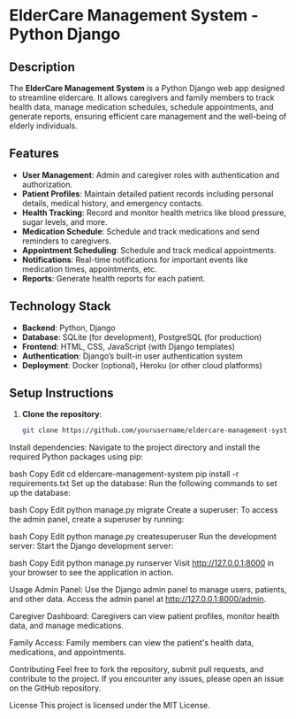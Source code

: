 # ElderCare Management System - Python Django

## Description
The **ElderCare Management System** is a Python Django web app designed to streamline eldercare. It allows caregivers and family members to track health data, manage medication schedules, schedule appointments, and generate reports, ensuring efficient care management and the well-being of elderly individuals.

## Features
- **User Management**: Admin and caregiver roles with authentication and authorization.
- **Patient Profiles**: Maintain detailed patient records including personal details, medical history, and emergency contacts.
- **Health Tracking**: Record and monitor health metrics like blood pressure, sugar levels, and more.
- **Medication Schedule**: Schedule and track medications and send reminders to caregivers.
- **Appointment Scheduling**: Schedule and track medical appointments.
- **Notifications**: Real-time notifications for important events like medication times, appointments, etc.
- **Reports**: Generate health reports for each patient.

## Technology Stack
- **Backend**: Python, Django
- **Database**: SQLite (for development), PostgreSQL (for production)
- **Frontend**: HTML, CSS, JavaScript (with Django templates)
- **Authentication**: Django’s built-in user authentication system
- **Deployment**: Docker (optional), Heroku (or other cloud platforms)

## Setup Instructions

1. **Clone the repository**:
   ```bash
   git clone https://github.com/yourusername/eldercare-management-system.git
Install dependencies: Navigate to the project directory and install the required Python packages using pip:

bash
Copy
Edit
cd eldercare-management-system
pip install -r requirements.txt
Set up the database: Run the following commands to set up the database:

bash
Copy
Edit
python manage.py migrate
Create a superuser: To access the admin panel, create a superuser by running:

bash
Copy
Edit
python manage.py createsuperuser
Run the development server: Start the Django development server:

bash
Copy
Edit
python manage.py runserver
Visit http://127.0.0.1:8000 in your browser to see the application in action.

Usage
Admin Panel: Use the Django admin panel to manage users, patients, and other data. Access the admin panel at http://127.0.0.1:8000/admin.

Caregiver Dashboard: Caregivers can view patient profiles, monitor health data, and manage medications.

Family Access: Family members can view the patient's health data, medications, and appointments.

Contributing
Feel free to fork the repository, submit pull requests, and contribute to the project. If you encounter any issues, please open an issue on the GitHub repository.

License
This project is licensed under the MIT License.
